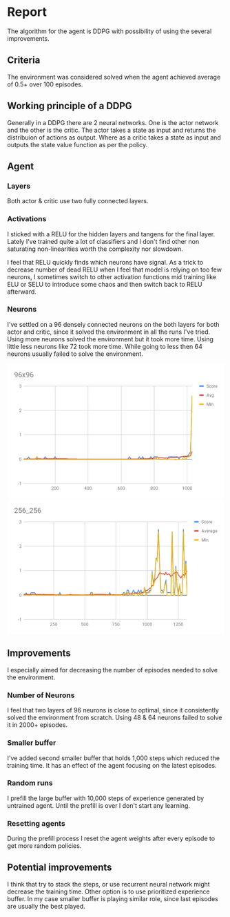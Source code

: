 # Report

The algorithm for the agent is DDPG  with possibility of using the several improvements.

## Criteria
The environment was considered solved when the agent achieved average of 0.5+ over 100 episodes.

## Working principle of a DDPG

Generally in a DDPG there are 2 neural networks. One is the actor network and the other is the critic. The actor takes a state as input and returns the distribuion of actions as output. Where as a critic takes a state as input and outputs the state value function as per the policy.




## Agent
### Layers
Both actor & critic use two fully connected layers.

### Activations
I sticked with a RELU for the hidden layers and tangens for the final layer. Lately I've trained
quite a lot of classifiers and I don't find other non saturating non-linearities worth the complexity
nor slowdown.

I feel that RELU quickly finds which neurons have signal. As a trick to decrease number of dead RELU
when I feel that model is relying on too few neurons, I sometimes switch to other activation functions
mid training like ELU or SELU to introduce some chaos and then switch back to RELU afterward.

### Neurons
I've settled on a 96 densely connected neurons on the both layers for both actor and critic, since it solved the environment in all the runs I've tried. Using more neurons solved the environment but it took more time. Using little less neurons like 72 took more time. While going to less then 64 neurons usually failed to solve the environment.

![96x96](96_96.png)
![256x256](256_256.png)


## Improvements

I especially aimed for decreasing the number of episodes needed to solve the environment.

### Number of Neurons
I feel that two layers of 96 neurons is close to optimal, since it consistently solved the environment from scratch. Using 48 & 64 neurons failed to solve it in 2000+ episodes.

### Smaller buffer
I've added second smaller buffer that holds 1,000 steps which reduced the training time. 
It has an effect of the agent focusing on the latest episodes.

### Random runs
I prefill the large buffer with 10,000 steps of experience generated by untrained agent.
Until the prefill is over I don't start any learning.

### Resetting agents
During the prefill process I reset the agent weights after every episode to get more random policies.

## Potential improvements
I think that try to stack the steps, or use recurrent neural network might decrease the training time. Other option is to use prioritized experience buffer. In my case smaller buffer is playing similar role, since last episodes are usually the best played.
